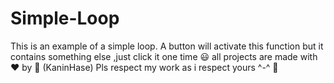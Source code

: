 # Simple-Loop

This is an example of a simple loop.
A button will activate this function but it contains something else ,just click it one time 😃
all projects are made with ❤️ by 🐰 (KaninHase)
Pls respect my work as i respect yours ^-^ 🥰

